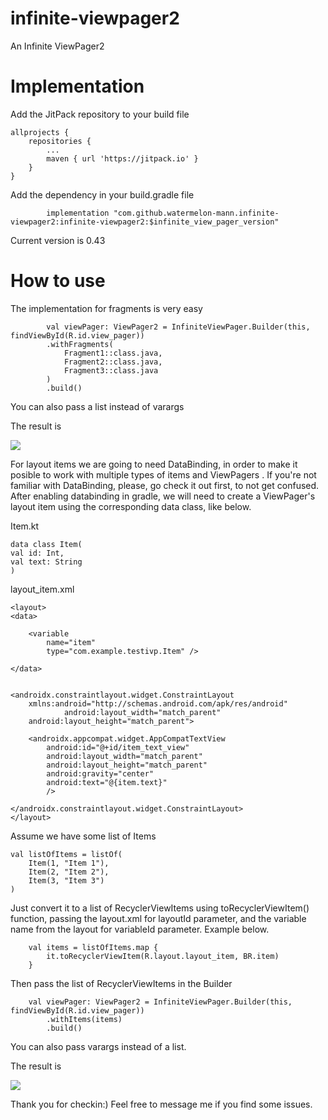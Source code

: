 # infinite-viewpager2
An Infinite ViewPager2  

# Implementation

Add the JitPack repository to your build file

	allprojects {
		repositories {
			...
			maven { url 'https://jitpack.io' }
		}
	}
 
Add the dependency in your build.gradle file


	        implementation "com.github.watermelon-mann.infinite-viewpager2:infinite-viewpager2:$infinite_view_pager_version"

Current version is  0.43


# How to use

The implementation for fragments is very easy

	        val viewPager: ViewPager2 = InfiniteViewPager.Builder(this, findViewById(R.id.view_pager))
            .withFragments(
                Fragment1::class.java,
                Fragment2::class.java,
                Fragment3::class.java
            )
            .build()
						


You can also pass a list instead of varargs

The result is

![](https://github.com/watermelon-mann/infinite-viewpager2/blob/master/GIF_infinite_view_pager_fragments.gif)


For layout items we are going to need DataBinding, in order to make it posible to work with multiple types of items and ViewPagers . If you're not familiar with DataBinding, please, go check it out first, to not get confused.
After enabling databinding in gradle, we will need to create a ViewPager's layout item using the corresponding data class, like below.



Item.kt

	

	data class Item(
    val id: Int,
    val text: String
	)



layout_item.xml
							
	<layout>
    <data>

        <variable
            name="item"
            type="com.example.testivp.Item" />

    </data>


    <androidx.constraintlayout.widget.ConstraintLayout
        xmlns:android="http://schemas.android.com/apk/res/android" 
				android:layout_width="match_parent"
        android:layout_height="match_parent">

        <androidx.appcompat.widget.AppCompatTextView
            android:id="@+id/item_text_view"
            android:layout_width="match_parent"
            android:layout_height="match_parent"
            android:gravity="center"
            android:text="@{item.text}"
            />

    </androidx.constraintlayout.widget.ConstraintLayout>
	</layout>

Assume we have some list of Items


	val listOfItems = listOf(
    	Item(1, "Item 1"),
    	Item(2, "Item 2"),
    	Item(3, "Item 3")
	)


Just convert it to a list of RecyclerViewItems using toRecyclerViewItem() function, passing the layout.xml for layoutId parameter, and the variable name from the layout for variableId parameter. Example below.

		val items = listOfItems.map {
            it.toRecyclerViewItem(R.layout.layout_item, BR.item)
        }
				
Then pass the list of RecyclerViewItems in the Builder

		val viewPager: ViewPager2 = InfiniteViewPager.Builder(this, findViewById(R.id.view_pager))
            .withItems(items)
            .build()
						
You can also pass varargs instead of a list.

The result is

![](https://github.com/watermelon-mann/infinite-viewpager2/blob/master/GIF_infinite_view_pager_items.gif)

Thank you for checkin:) Feel free to message me if you find some issues.

